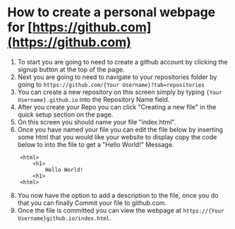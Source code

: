 # How to create a personal webpage for [https://github.com](https://github.com)

1. To start you are going to need to create a github account by clicking the signup button at the top of the page.
2. Next you are going to need to navigate to your repositories folder by going to `https://github.com/{Your Username}?tab=repositories`
3. You can create a new repository on this screen simply by typing `{Your Username}.github.io` into the Repository Name field.
4. After you create your Repo you can click "Creating a new file" in the quick setup section on the page.
5. On this screen you should name your file "index.html".
6. Once you have named your file you can edit the file below by inserting some html that you would like your website to display copy the code below to into the file to get a "Hello World!" Message.
```
	<html>
		<h1>
			Hello World!
		<h1>
	<html>
```
8. You now have the option to add a description to the file, once you do that you can finally Commit your file to github.com.
9. Once the file is committed you can view the webpage at `https://{Your Username}github.io/index.html`.
